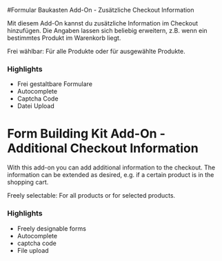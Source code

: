 #Formular Baukasten Add-On - Zusätzliche Checkout Information

Mit diesem Add-On kannst du zusätzliche Information im Checkout hinzufügen. 
Die Angaben lassen sich beliebig erweitern, z.B. wenn ein bestimmtes Produkt im Warenkorb liegt.

Frei wählbar: Für alle Produkte oder für ausgewählte Produkte.

### Highlights

- Frei gestaltbare Formulare
- Autocomplete
- Captcha Code
- Datei Upload

# Form Building Kit Add-On - Additional Checkout Information

With this add-on you can add additional information to the checkout. 
The information can be extended as desired, e.g. if a certain product is in the shopping cart.

Freely selectable: For all products or for selected products.

### Highlights

- Freely designable forms
- Autocomplete
- captcha code
- File upload
